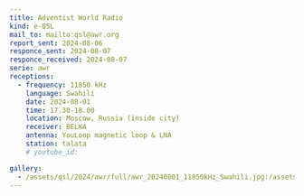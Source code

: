 ```yaml
---
title: Adventist World Radio
kind: e-QSL
mail_to: mailto:qsl@awr.org
report_sent: 2024-08-06
responce_sent: 2024-08-07
responce_received: 2024-08-07
serie: awr
receptions:
  - frequency: 11850 kHz
    language: Swahili
    date: 2024-08-01
    time: 17.30-18.00
    location: Moscow, Russia (inside city)
    receiver: BELKA
    antenna: YouLoop magnetic loop & LNA
    station: talata
    # youtube_id: 

gallery:
  - /assets/qsl/2024/awr/full/awr_20240801_11850kHz_Swahili.jpg:/assets/qsl/2024/awr/small/awr_20240801_11850kHz_Swahili.jpg
---
```

